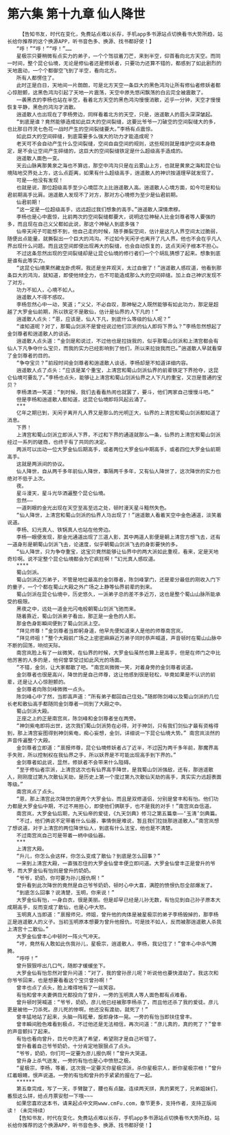 # 第六集 第十九章 仙人降世
        【告知书友，时代在变化，免费站点难以长存，手机app多书源站点切换看书大势所趋，站长给你推荐的这个换源APP，听书音色多、换源、找书都好使！】
       “呼！”“呼！”“呼！”……
       星极宗只要稍微有点实力的弟子，一个个驾驭着刀芒，来到半空，仰首看向北方天空。而同一时间，整个昆仑仙境，无论是修仙者还是修妖者，只要功力还算不错的，都感到了如此剧烈的天地震动，一个个都御空飞到了半空，看向北方。
       所有人都愣住了。
       此时正是白日，天地间一片朗朗，可是北方天空一条巨大的黑色鸿沟让所有修仙者修妖者都心惊胆颤，这黑色鸿沟引起了天地一片震荡，天空中原先悠闲飘荡的白云完全被震散了。
       一袭黑衣的李杨也站在半空，看着北方天空的黑色鸿沟慢慢消散，近乎一分钟，天空才慢慢恢复平静，黑色的鸿沟才消散。
       逍遥散人也出现在了李杨旁边，同样看着北方的天空，只是，逍遥散人的眉头深深皱起。
       “到底是谁？竟然能够造成如此巨大的空间裂缝，这要比爷爷一刀破空的空间裂缝大的多，也比那日荇灵七色花一战时产生的空间裂缝要大。”李杨有点震惊。
       如此巨大的空间碎缝，到底需要多么强大的功力才能造成呢？
       老天可不会自动产生什么空间裂缝，空间自由空间的规则，这些规则就是维护空间本身稳定，是不会让空间产生碎缝的，这巨大的空间裂缝铁定是什么超级高手造成的。
       逍遥散人面色一变。
       天云山脉离那黄泉之海也不算远，那空中鸿沟只是在云雾山上方，也就是黄泉之海和昆仑仙境陆地交界处上方，这么点距离，如果有什么超级高手，逍遥散人的神识按道理早就发现了。
       可是——他没有发现！
       也就是说，那位超级高手至少心境层次上比逍遥散人高。逍遥散人心境方面，如今可是和仙君前期高手比肩。逍遥散人发现不了对方，那对方心境修为至少是仙君前期。
       仙君前期！
       “这一定是一位超级高手，远远超过我们想象的高手。”逍遥散人深情肃穆。
       李杨也是心中震惊，比前两次的空间裂缝都要大，说明这位神秘人比金剑尊者等人要强的多，而且现在自己义父都如此说，那这个神秘人到底多强？
       仙帝天闲子可能想不到，他自己走的时候，随手撕裂空间，估计是这凡人界空间太过脆弱，随便出点能量，就撕裂出一个巨大的鸿沟。不过如今天闲子也离开了凡人界。他也不会在乎凡人界出现什么问题。而且这空间即使出现再大的裂缝，也会自动恢复的，这点天闲子根本不担心。
       不过这条忽然出现的空间裂缝却是让昆仑仙境的修行者们一个个胡乱猜想了起来。想象到底是谁有此等实力。
       “这昆仑仙境果然藏龙卧虎啊，我还是坐井观天，太过自傲了！”逍遥散人感叹道，他看到那条巨大的鸿沟，就知道，即使他倾全力，也不可能造成那么大的空间碎缝。加上自己神识发现不了对方。
       功力不如人，心境不如人。
       逍遥散人不得不感叹。
       李杨忽然心中一动，笑道；“义父，不必自叹，那神秘之人既然能够有如此功力，那定是超越了大罗金仙前期，所以铁定不是散仙，估计是仙界的人下凡的！”
       逍遥散人点头：“恩，应该是，仙人下凡，到底什么等级的仙人呢？”
       “谁知道呢？对了，那蜀山剑派不是曾经说过他们宗派的仙人即将下界么？”李杨忽然想起了金剑尊者和逍遥散人的谈话。
       逍遥散人点头道：“金剑是和说过，不过他也是拉拢我的，似乎那蜀山剑派和上清宫都会有仙人下凡争夺什么宝贝，而我的实力已经影响到了他们，所以来拉拢我而已。”逍遥散人早就看穿了金剑尊者的目的。
       “争夺宝贝？”前段时间金剑尊者和逍遥散人谈话，李杨却是不知道详细内容。
       逍遥散人点了点头：“应该是某个重宝，上清宫和蜀山剑派仙界的前辈铁定下界抢夺，这昆仑仙境可要乱了。”李杨也点头，能够让上清宫和蜀山剑派仙界之人下凡的重宝，又岂是普通的宝贝？
       李杨潇洒一笑道：“到时候，我们去看看热闹也就罢了，要斗，他们两家自己慢慢斗吧。”
       但是李杨和逍遥散人都知道，这昆仑仙境即将风起云涌了。
       ***
       亿年之期已到，天闲子离开凡人界又是那么的光明正大，仙界的上清宫和蜀山剑派都知道了消息。
       下界！
       上清宫和蜀山剑派立即派人下界，不过和下界的通道就那么一条，仙界的上清宫和蜀山剑派经过一系列的磋商，也终于有了共同的决定。
       两派可以出动一位大罗金仙后期高手，或者两位大罗金仙中期高手，或者四位大罗金仙前期高手。
       这就是两派间的协议。
       仙人降世，自从两千多年前仙人降世，事隔两千多年，又有仙人降世了，这次降世的实力也绝对不低于上次。
       夜。
       星斗漫天，星斗光华洒遍整个昆仑仙境。
       忽然——
       一道刺眼的金光出现在天空至高至远之处，顿时漫天星斗黯然失色。
       “仙人降世，上清宫和蜀山剑派的仙界人马出现了！”逍遥散人看着天空中金色通道，淡笑着说道。
       李杨、幻光真人、铁锅真人也站在他旁边。
       李杨一眼便发现，那金光通道出现了三道人影，其中两道人影便是朝上清宫方想飞去，还有一道身形是朝蜀山剑派飞去，论速度，似乎朝蜀山剑派飞去的身影要快的多。
       “仙人降世，只为争夺重宝，这宝贝竟然能够让仙界中的两大派如此重视，看来，定是天地奇珍啊。说不定整个昆仑仙境都会为它疯狂啊！”幻光真人感叹道。
       ****
       蜀山剑派。
       蜀山剑派近万弟子，不管是地位最高的金剑尊者，陈剑峰掌门，还是辈分最低的刚收入门下的童子，一个个都在蜀山大殿之外广场之上静等仙界前辈的到来。
       蜀山剑派在昆仑仙境中，历史悠久，一派弟子总的差不多近万，这也是整个蜀山山脉所能承受的极限。
       黑夜之中，远处一道金光闪电般朝蜀山剑派飞驰而来。
       随着靠近，蜀山剑派弟子看出，那正是一金色的人影。
       那金色身影瞬间便到了蜀山剑派上空。
       “拜见师尊！”金剑尊者当即躬身道，他早先便知道来人是他的师尊南宫岚，
       “拜见师祖！”整个大殿前广场之上密密麻麻近万弟子同时恭声喊道，声音顿时在蜀山山脉中不断的回荡，响彻天际。
       南宫岚脸上有了一丝微笑，在仙界的时候，大罗金仙虽然也算上是高手，但是在师门之中比他厉害的人多的是，他何曾享受过如此风光的场面。
       “不错，金剑，让大家都散了吧。“南宫岚微微一笑，对着身旁的金剑尊者说道。
       金剑尊者也很是高兴，降世的是自己师尊，这让他感到很是轻松，毕竟如果是不认识的前辈，还是让人心惊胆颤的。
       金剑尊者向陈剑峰微微一点头。
       陈剑峰心中了然，当即高声道：“所有弟子都回自己住处。”随即陈剑峰以及蜀山剑派的几位长老和散仙高手都随同金剑尊者一同到了大殿之中。
       蜀山剑派大殿。
       正座之上的正是南宫岚，陈剑峰和金剑尊者坐在两旁。
       “神剑紫电即将出世，这次我们蜀山剑派势在必得，对于神剑，只有我们剑仙才最有资格得到，那上清宫妄图得到神剑紫电，痴心妄想，金剑，详细说一下昆仑仙境大势。” 南宫岚淡然的声音传遍整个大殿。
       金剑尊者立即道：“禀报师尊，昆仑仙境修妖者占了近半，不过因为两千多年前，那魔界高手失败，所以控制权在我仙界之手，所以妖界是不可能出现高手到下界的。”
       金剑尊者如此说，显然，修妖者不会带来什么阻碍。
       “至于修仙者宗派，上清宫这次也有仙界高手降世，是我蜀山剑派强敌，还有，那逍遥散人，刚刚度过第九次散仙天劫，是历史上第一个度过第九次散仙天劫的高手，真实实力远超表面等级。”
       南宫岚点了点头。
       “恩，那上清宫此次降世的是两个大罗金仙，而且是双修道侣，分别是曾丰和有怡。他们功力都是大罗金仙中期，不过不用担心，即使他们俩联手，也不是我的对手！”南宫岚自信道。
       南宫岚，大罗金仙后期，九天仙帝的爱徒，《九天剑典》修习之第五篇章——‘玉清’剑典篇。
       “不过，他们俩说不定带着什么仙器，事情倒是难说，暂且我们拉拢那逍遥散人。”南宫岚想了想说道，对于上清宫的两位降世仙人，到底有什么法宝，他也是不清楚。
       不过南宫岚自己可是带着一柄中级仙器。
       ***
       上清宫大殿。
       “升儿，你怎么会这样，你怎么变成了散仙？到底是怎么回事？”
       一来到上清宫大殿，一直强忍住的大罗金仙曾丰便立即问道。大罗金仙曾丰正是曾升的爷爷，而大罗金仙有怡则是曾升的奶奶。
       “爷爷，奶奶，你可要为孙儿报仇啊！”
       曾升看到此次降世的竟然是自己爷爷奶奶，顿时心中大喜，满腔的愤恨仇怨全部爆发了。
       “到底怎么回事？说清楚，玉明，你来说！”
       大罗金仙有怡，一身白衣，很是美丽。但是却早已经是儿孙无数，有怡见到自己孙子原本大成期高手，反而变成了散仙，也是心中大怒。
       玉明真人当即道：“禀报师兄，师姐，曾升他的肉体是被星极宗的弟子李杨毁掉的，那李杨正是逍遥散人的义子。当初玉明原本想要为曾升他报仇，可是技不如人，反而被那逍遥散人杀我上清宫十二散仙。”
       大罗金仙曾丰心中顿时一阵火气冲天。
       “哼，竟然有人敢如此伤我孙儿，星极宗，逍遥散人，李杨，我记住了！”曾丰心中杀气腾腾。
       “呼呼！”
       曾升狠狠呼出几口气，随即才缓缓坐下。
       大罗金仙有怡忽然对曾升问道：“对了，我的曾孙彦儿呢？听说他也要快渡劫了。我这次和你爷爷回来，也是想要看看这个宝贝曾孙啊！”
       曾丰也点了点头，脸上难得地有了一丝笑容。
       有怡和曾丰夫妻俩目光都投向了曾升，一旁的玉明真人等人面色都有点难看。
       曾升顿时哭喊道：“爷爷，奶奶，彦儿他已经被那李杨杀了，而且他还杀了我的爱徒。彦儿更是被他一刀杀死。彦儿死的惨啊，他还没有渡劫，就死了！”
       曾丰猛地站了起来，头脑一阵眩晕，旋即身体一晃。一旁的有怡当即扶住曾丰。
       曾丰瞬间脸色难看到极点，不过他还是无法相信，再次问道：“彦儿真的，真的死了？”曾丰的声音颤抖了起来。
       有怡也看向曾升，目光中充满了希望，希望刚才是自己听错了。
       曾升看着自己爷爷奶奶，十分肯定地狠狠点了点头。
       “爷爷，奶奶，你们可一定要为彦儿报仇啊！”曾升大哭道。
       曾升身上杀气迸发，一旁的有怡也是心中愤怒之极。
       “星极宗，李杨，等着，这次我一定要灭你星极宗派，杀你星极宗人，断你星极宗根！”曾升红着眼睛，恨声说道。一旁的有怡和曾升的手紧紧的握在了一起。
       ******
       第五章完成，写了一天，手臂酸了，腰也有点酸。连续两天拼，真的累死了，兄弟姐妹们，番茄这么拼，给点月票安慰一下哦~~~
       如果您喜欢这本书，请来起点中文网www.cmFu.com，章节更多，支持作者，支持正版阅读！（未完待续）
       【告知书友，时代在变化，免费站点难以长存，手机app多书源站点切换看书大势所趋，站长给你推荐的这个换源APP，听书音色多、换源、找书都好使！】